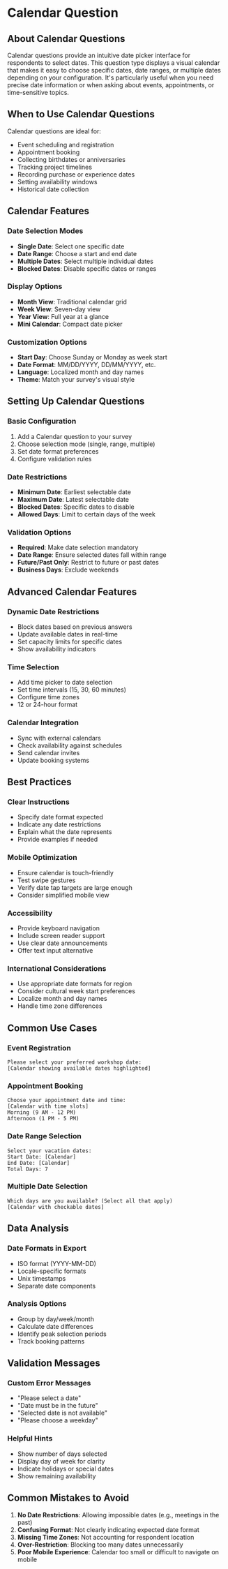 # Calendar Question

## About Calendar Questions

Calendar questions provide an intuitive date picker interface for respondents to select dates. This question type displays a visual calendar that makes it easy to choose specific dates, date ranges, or multiple dates depending on your configuration. It's particularly useful when you need precise date information or when asking about events, appointments, or time-sensitive topics.

## When to Use Calendar Questions

Calendar questions are ideal for:
- Event scheduling and registration
- Appointment booking
- Collecting birthdates or anniversaries  
- Tracking project timelines
- Recording purchase or experience dates
- Setting availability windows
- Historical date collection

## Calendar Features

### Date Selection Modes
- **Single Date**: Select one specific date
- **Date Range**: Choose a start and end date
- **Multiple Dates**: Select multiple individual dates
- **Blocked Dates**: Disable specific dates or ranges

### Display Options
- **Month View**: Traditional calendar grid
- **Week View**: Seven-day view
- **Year View**: Full year at a glance
- **Mini Calendar**: Compact date picker

### Customization Options
- **Start Day**: Choose Sunday or Monday as week start
- **Date Format**: MM/DD/YYYY, DD/MM/YYYY, etc.
- **Language**: Localized month and day names
- **Theme**: Match your survey's visual style

## Setting Up Calendar Questions

### Basic Configuration
1. Add a Calendar question to your survey
2. Choose selection mode (single, range, multiple)
3. Set date format preferences
4. Configure validation rules

### Date Restrictions
- **Minimum Date**: Earliest selectable date
- **Maximum Date**: Latest selectable date
- **Blocked Dates**: Specific dates to disable
- **Allowed Days**: Limit to certain days of the week

### Validation Options
- **Required**: Make date selection mandatory
- **Date Range**: Ensure selected dates fall within range
- **Future/Past Only**: Restrict to future or past dates
- **Business Days**: Exclude weekends

## Advanced Calendar Features

### Dynamic Date Restrictions
- Block dates based on previous answers
- Update available dates in real-time
- Set capacity limits for specific dates
- Show availability indicators

### Time Selection
- Add time picker to date selection
- Set time intervals (15, 30, 60 minutes)
- Configure time zones
- 12 or 24-hour format

### Calendar Integration
- Sync with external calendars
- Check availability against schedules
- Send calendar invites
- Update booking systems

## Best Practices

### Clear Instructions
- Specify date format expected
- Indicate any date restrictions
- Explain what the date represents
- Provide examples if needed

### Mobile Optimization
- Ensure calendar is touch-friendly
- Test swipe gestures
- Verify date tap targets are large enough
- Consider simplified mobile view

### Accessibility
- Provide keyboard navigation
- Include screen reader support
- Use clear date announcements
- Offer text input alternative

### International Considerations
- Use appropriate date formats for region
- Consider cultural week start preferences
- Localize month and day names
- Handle time zone differences

## Common Use Cases

### Event Registration
```
Please select your preferred workshop date:
[Calendar showing available dates highlighted]
```

### Appointment Booking
```
Choose your appointment date and time:
[Calendar with time slots]
Morning (9 AM - 12 PM)
Afternoon (1 PM - 5 PM)
```

### Date Range Selection
```
Select your vacation dates:
Start Date: [Calendar]
End Date: [Calendar]
Total Days: 7
```

### Multiple Date Selection
```
Which days are you available? (Select all that apply)
[Calendar with checkable dates]
```

## Data Analysis

### Date Formats in Export
- ISO format (YYYY-MM-DD)
- Locale-specific formats
- Unix timestamps
- Separate date components

### Analysis Options
- Group by day/week/month
- Calculate date differences
- Identify peak selection periods
- Track booking patterns

## Validation Messages

### Custom Error Messages
- "Please select a date"
- "Date must be in the future"
- "Selected date is not available"
- "Please choose a weekday"

### Helpful Hints
- Show number of days selected
- Display day of week for clarity
- Indicate holidays or special dates
- Show remaining availability

## Common Mistakes to Avoid

1. **No Date Restrictions**: Allowing impossible dates (e.g., meetings in the past)
2. **Confusing Format**: Not clearly indicating expected date format
3. **Missing Time Zones**: Not accounting for respondent location
4. **Over-Restriction**: Blocking too many dates unnecessarily
5. **Poor Mobile Experience**: Calendar too small or difficult to navigate on mobile